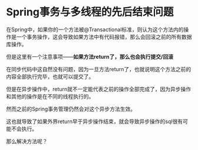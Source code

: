 # Spring事务与多线程的先后结束问题

在Spring中，如果你的一个方法被@Transactional标准，则认为这个方法内的操作是一个事务操作，这会导致如果方法中有代码报错，那么会回滚之前的所有数据库操作。

但是这里有一个注意事项——**如果方法return了，那么也会执行提交/回滚**

在同步代码中这自然没有问题，因为一旦方法return了，也就说明这个方法之前的内容全部执行完毕，也就可以提交了。

但是在异步操作中，return就不一定能代表之前的操作全部完成了，因为异步操作和其他的操作是在不同的线程执行的。

然而之前的Spring事务管理仍然会对这个异步方法生效。

这也就导致了如果外界return早于异步操作结束，就会导致异步操作的sql很有可能不会执行。

那么解决方法呢？

